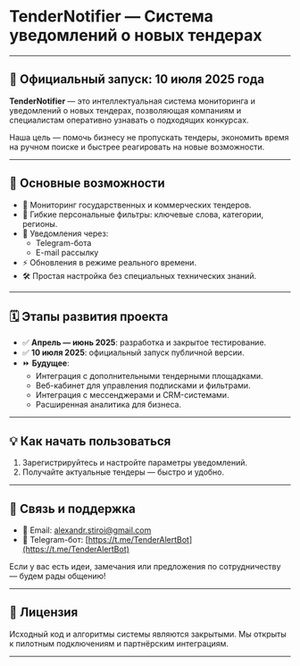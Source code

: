 # TenderNotifier — Система уведомлений о новых тендерах

---

## 📢 Официальный запуск: 10 июля 2025 года

**TenderNotifier** — это интеллектуальная система мониторинга и уведомлений о новых тендерах, позволяющая компаниям и специалистам оперативно узнавать о подходящих конкурсах.

Наша цель — помочь бизнесу не пропускать тендеры, экономить время на ручном поиске и быстрее реагировать на новые возможности.

---

## 🚀 Основные возможности

- 🔎 Мониторинг государственных и коммерческих тендеров.
- 🎯 Гибкие персональные фильтры: ключевые слова, категории, регионы.
- 📲 Уведомления через:
    - Telegram-бота
    - E-mail рассылку
- ⚡️ Обновления в режиме реального времени.
- 🛠 Простая настройка без специальных технических знаний.

---

## 🗓 Этапы развития проекта

- ✅ **Апрель — июнь 2025**: разработка и закрытое тестирование.
- ✅ **10 июля 2025**: официальный запуск публичной версии.
- ⏩ **Будущее**:
    - Интеграция с дополнительными тендерными площадками.
    - Веб-кабинет для управления подписками и фильтрами.
    - Интеграция с мессенджерами и CRM-системами.
    - Расширенная аналитика для бизнеса.

---

## 💡 Как начать пользоваться

1. Зарегистрируйтесь и настройте параметры уведомлений.
2. Получайте актуальные тендеры — быстро и удобно.

---

## 🤝 Связь и поддержка

- 📧 Email: [alexandr.stiroi@gmail.com](mailto:alexandr.stiroi@gmail.com)
- 💬 Telegram-бот: [https://t.me/TenderAlertBot](https://t.me/TenderAlertBot)

Если у вас есть идеи, замечания или предложения по сотрудничеству — будем рады общению!

---

## 📄 Лицензия

Исходный код и алгоритмы системы являются закрытыми. Мы открыты к пилотным подключениям и партнёрским интеграциям.

---

